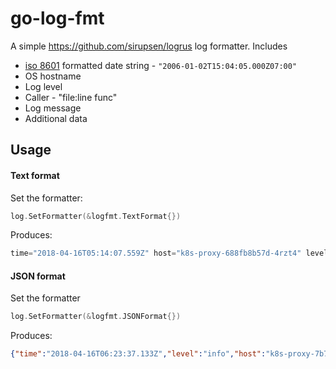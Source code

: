# go-log-fmt

A simple https://github.com/sirupsen/logrus log formatter. Includes

* [iso 8601](https://en.wikipedia.org/wiki/ISO_8601) formatted date string - `"2006-01-02T15:04:05.000Z07:00"`
* OS hostname
* Log level
* Caller - "file:line func"
* Log message
* Additional data


## Usage

#### Text format

Set the formatter:
```go
log.SetFormatter(&logfmt.TextFormat{})
```

Produces:
```js
time="2018-04-16T05:14:07.559Z" host="k8s-proxy-688fb8b57d-4rzt4" level="info" caller="proxy.go:252 github.com/mkenney/k8s-proxy/pkg/proxy.(*Proxy).Start" msg="starting kubernetes proxy" port="80"
```

#### JSON format

Set the formatter
```go
log.SetFormatter(&logfmt.JSONFormat{})
```

Produces:
```json
{"time":"2018-04-16T06:23:37.133Z","level":"info","host":"k8s-proxy-7b77bfd8bd-7xcvn","caller":"proxy.go:258 github.com/mkenney/k8s-proxy/pkg/proxy.(*Proxy).Start","msg":"starting kubernetes proxy","data":[{"Key":"port","Msg":"80"}]}
```
